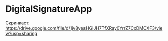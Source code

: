 # DigitalSignatureApp

Скринкаст:
https://drive.google.com/file/d/1jv8yesHGlJH7TfXRay0YrrZ7CxDMCXF3/view?usp=sharing
